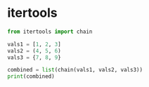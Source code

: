 # itertools

```python
from itertools import chain

vals1 = [1, 2, 3]
vals2 = (4, 5, 6)
vals3 = {7, 8, 9}

combined = list(chain(vals1, vals2, vals3))
print(combined)
```
